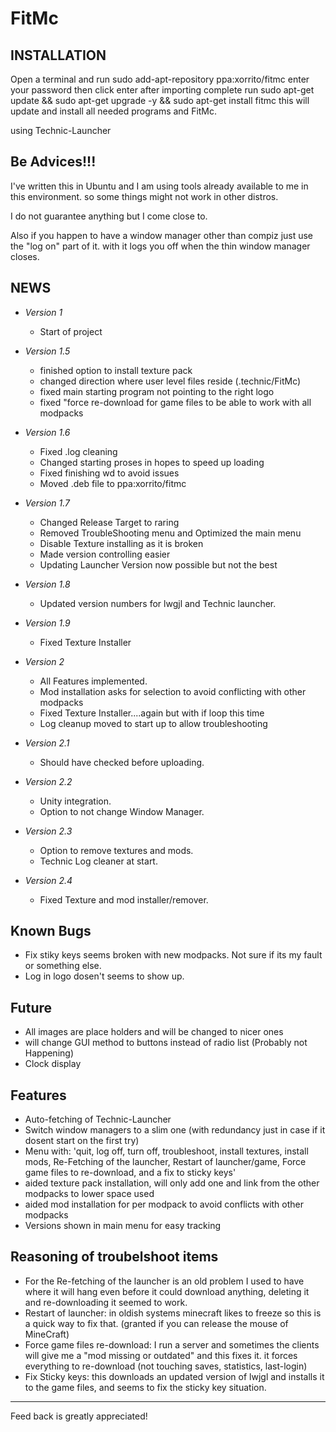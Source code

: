FitMc
===========

INSTALLATION
----
Open a terminal and run
sudo add-apt-repository ppa:xorrito/fitmc
enter your password then click enter
after importing complete run
sudo apt-get update && sudo apt-get upgrade -y && sudo apt-get install fitmc
this will update and install all needed programs and FitMc.


using
Technic-Launcher

Be Advices!!!
----
I've written this in Ubuntu and I am using tools already available to me in this environment. so some things might not work in other distros.

I do not guarantee anything but I come close to.

Also if you happen to have a window manager other than compiz just use the "log on" part of it. with it logs you off when the thin window manager closes.

NEWS
----

* *Version 1* <br/>
  * Start of project

* *Version 1.5* <br/>
  * finished option to install texture pack
  * changed direction where user level files reside (.technic/FitMc)
  * fixed main starting program not pointing to the right logo
  * fixed "force re-download for game files to be able to work with all modpacks

* *Version 1.6* <br/>
  * Fixed .log cleaning
  * Changed starting proses in hopes to speed up loading
  * Fixed finishing wd to avoid issues
  * Moved .deb file to ppa:xorrito/fitmc
* *Version 1.7* <br/>
  * Changed Release Target to raring
  * Removed TroubleShooting menu and Optimized the main menu
  * Disable Texture installing as it is broken
  * Made version controlling easier
  * Updating Launcher Version now possible but not the best
* *Version 1.8* <br/>
  * Updated version numbers for lwgjl and Technic launcher.
* *Version 1.9* <br/>
  * Fixed Texture Installer
* *Version 2* <br/>
  * All Features implemented.
  * Mod installation asks for selection to avoid conflicting with other modpacks
  * Fixed Texture Installer....again but with if loop this time
  * Log cleanup moved to start up to allow troubleshooting
* *Version 2.1* <br/>
  * Should have checked before uploading.
* *Version 2.2* <br/>
  * Unity integration.
  * Option to not change Window Manager.
* *Version 2.3* <br/>
  * Option to remove textures and mods.
  * Technic Log cleaner at start.
* *Version 2.4* <br/>
  * Fixed Texture and mod installer/remover.

Known Bugs
-----
  * Fix stiky keys seems broken with new modpacks. Not sure if its my fault or something else.
  * Log in logo dosen't seems to show up.


Future
-----
  * All images are place holders and will be changed to nicer ones
  * will change GUI method to buttons instead of radio list (Probably not Happening)
  * Clock display

Features
-----
* Auto-fetching of Technic-Launcher
* Switch window managers to a slim one (with redundancy just in case if it dosent start on the first try)
* Menu with: 'quit, log off, turn off, troubleshoot, install textures, install mods, Re-Fetching of the launcher, Restart of launcher/game, Force game files to re-download, and a fix to sticky keys'
* aided texture pack installation, will only add one and link from the other modpacks to lower space used
* aided mod installation for per modpack to avoid conflicts with other modpacks
* Versions shown in main menu for easy tracking

Reasoning of troubelshoot items
-----
* For the Re-fetching of the launcher is an old problem I used to have where it will hang even before it could download anything, deleting it and re-downloading it seemed to work.
* Restart of launcher: in oldish systems minecraft likes to freeze so this is a quick way to fix that. (granted if you can release the mouse of MineCraft)
* Force game files re-download: I run a server and sometimes the clients will give me a "mod missing or outdated" and this fixes it. it forces everything to re-download (not touching saves, statistics, last-login)
* Fix Sticky keys: this downloads an updated version of lwjgl and installs it to the game files, and seems to fix the sticky key situation.

-------
Feed back is greatly appreciated!
